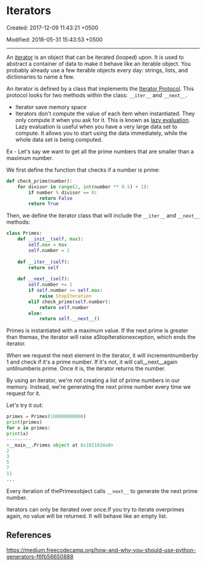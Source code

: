 # Iterators

Created: 2017-12-09 11:43:21 +0500

Modified: 2018-05-31 15:43:53 +0500

---

An [iterator](https://en.wikipedia.org/wiki/Iterator) is an object that can be iterated (looped) upon. It is used to abstract a container of data to make it behave like an iterable object. You probably already use a few iterable objects every day: strings, lists, and dictionaries to name a few.

An iterator is defined by a class that implements the [Iterator Protocol](https://docs.python.org/3/c-api/iter.html). This protocol looks for two methods within the class: `__iter__` and `__next__`.

- Iterator save memory space
- Iterators don't compute the value of each item when instantiated. They only compute it when you ask for it. This is known as [lazy evaluation](https://en.wikipedia.org/wiki/Lazy_evaluation). Lazy evaluation is useful when you have a very large data set to compute. It allows you to start using the data immediately, while the whole data set is being computed.

Ex - Let's say we want to get all the prime numbers that are smaller than a maximum number.

We first define the function that checks if a number is prime:

```python
def check_prime(number):
    for divisor in range(2, int(number ** 0.5) + 1):
        if number % divisor == 0:
            return False
        return True
```

Then, we define the iterator class that will include the `__iter__` and `__next__` methods:

```python
class Primes:
    def __init__(self, max):
        self.max = max
        self.number = 1
    
    def __iter__(self):
        return self
    
    def __next__(self):
        self.number += 1
        if self.number >= self.max:
            raise StopIteration
        elif check_prime(self.number):
            return self.number
        else:
            return self.__next__()
```

Primes is instantiated with a maximum value. If the next prime is greater than themax, the iterator will raise aStopIterationexception, which ends the iterator.

When we request the next element in the iterator, it will incrementnumberby 1 and check if it's a prime number. If it's not, it will call__next__again untilnumberis prime. Once it is, the iterator returns the number.

By using an iterator, we're not creating a list of prime numbers in our memory. Instead, we're generating the next prime number every time we request for it.

Let's try it out:

```python
primes = Primes(100000000000)
print(primes)
for x in primes:
print(x)
---------
<__main__.Primes object at 0x1021834a8>
2
3
5
7
11
...
```

Every iteration of thePrimesobject calls `__next__` to generate the next prime number.

Iterators can only be iterated over once.If you try to iterate overprimes again, no value will be returned. It will behave like an empty list.

## References

<https://medium.freecodecamp.org/how-and-why-you-should-use-python-generators-f6fb56650888>
